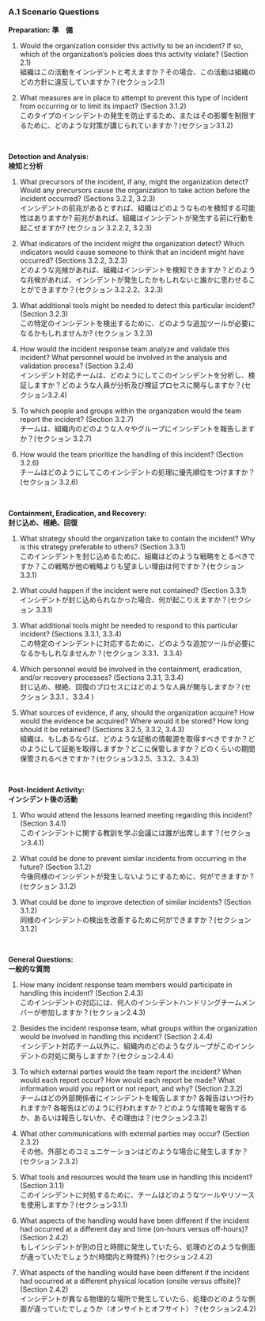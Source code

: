### A.1 Scenario Questions

**Preparation:**
**準　備**  

1. Would the organization consider this activity to be an incident? If so, which of the organization’s policies does this activity violate? (Section 2.1)  
組織はこの活動をインシデントと考えますか？その場合、この活動は組織のどの方針に違反していますか？(セクション2.1)  

2. What measures are in place to attempt to prevent this type of incident from occurring or to limit its impact? (Section 3.1.2)  
このタイプのインシデントの発生を防止するため、またはその影響を制限するために、どのような対策が講じられていますか？(セクション3.1.2)  

<br/>

**Detection and Analysis:**  
**検知と分析**  

1. What precursors of the incident, if any, might the organization detect? Would any precursors cause the organization to take action before the incident occurred? (Sections 3.2.2, 3.2.3)  
インシデントの前兆があるとすれば、組織はどのようなものを検知する可能性はありますか? 前兆があれば、組織はインシデントが発生する前に行動を起こせますか? (セクション 3.2.2.2, 3.2.3)  

2. What indicators of the incident might the organization detect? Which indicators would cause someone to think that an incident might have occurred? (Sections 3.2.2, 3.2.3)  
どのような兆候があれば、組織はインシデントを検知できますか？どのような兆候があれば、インシデントが発生したかもしれないと誰かに思わせることができますか？(セクション 3.2.2.2、3.2.3)  

3. What additional tools might be needed to detect this particular incident? (Section 3.2.3)  
この特定のインシデントを検出するために、どのような追加ツールが必要になるかもしれませんか? (セクション 3.2.3)  

4. How would the incident response team analyze and validate this incident? What personnel would be involved in the analysis and validation process? (Section 3.2.4)  
インシデント対応チームは、どのようにしてこのインシデントを分析し、検証しますか？どのような人員が分析及び検証プロセスに関与しますか？(セクション3.2.4)  

5. To which people and groups within the organization would the team report the incident? (Section 3.2.7)  
チームは、組織内のどのような人々やグループにインシデントを報告しますか？(セクション 3.2.7) 

6. How would the team prioritize the handling of this incident? (Section 3.2.6)  
チームはどのようにしてこのインシデントの処理に優先順位をつけますか？(セクション 3.2.6)  

<br/>

**Containment, Eradication, and Recovery:**  
**封じ込め、根絶、回復**    

1. What strategy should the organization take to contain the incident? Why is this strategy preferable to others? (Section 3.3.1)  
このインシデントを封じ込めるために、組織はどのような戦略をとるべきですか？この戦略が他の戦略よりも望ましい理由は何ですか？(セクション 3.3.1)  

2. What could happen if the incident were not contained? (Section 3.3.1)  
インシデントが封じ込められなかった場合、何が起こりえますか？(セクション 3.3.1)  

3. What additional tools might be needed to respond to this particular incident? (Sections 3.3.1, 3.3.4)  
この特定のインシデントに対応するために、どのような追加ツールが必要になるかもしれなませんか？(セクション 3.3.1、3.3.4)  

4. Which personnel would be involved in the containment, eradication, and/or recovery processes? (Sections 3.3.1, 3.3.4)  
封じ込め、根絶、回復のプロセスにはどのような人員が関与しますか？(セクション 3.3.1 、3.3.4 ) 

5. What sources of evidence, if any, should the organization acquire? How would the evidence be acquired? Where would it be stored? How long should it be retained? (Sections 3.2.5, 3.3.2, 3.4.3)  
組織は、もしあるならば、どのような証拠の情報源を取得すべきですか？どのようにして証拠を取得しますか？どこに保管しますか？どのくらいの期間保管されるべきですか？(セクション3.2.5、3.3.2、3.4.3)  

<br/>

**Post-Incident Activity:**  
**インシデント後の活動**  

1. Who would attend the lessons learned meeting regarding this incident? (Section 3.4.1)  
このインシデントに関する教訓を学ぶ会議には誰が出席します？(セクション3.4.1)

2. What could be done to prevent similar incidents from occurring in the future? (Section 3.1.2)  
今後同様のインシデントが発生しないようにするために、何ができますか？(セクション 3.1.2) 

3. What could be done to improve detection of similar incidents? (Section 3.1.2)  
同様のインシデントの検出を改善するために何ができますか？(セクション 3.1.2)  

<br/>

**General Questions:**  
**一般的な質問**

1. How many incident response team members would participate in handling this incident? (Section 2.4.3)  
このインシデントの対応には、何人のインシデントハンドリングチームメンバーが参加しますか？(セクション2.4.3) 

2. Besides the incident response team, what groups within the organization would be involved in handling this incident? (Section 2.4.4)  
インシデント対応チーム以外に、組織内のどのようなグループがこのインシデントの対処に関与しますか？(セクション2.4.4)  

3. To which external parties would the team report the incident? When would each report occur? How would each report be made? What information would you report or not report, and why? (Section 2.3.2)  
チームはどの外部関係者にインシデントを報告しますか? 各報告はいつ行われますか? 各報告はどのように行われますか？どのような情報を報告するか、あるいは報告しないか、その理由は？(セクション2.3.2)  

4. What other communications with external parties may occur? (Section 2.3.2)  
その他、外部とのコミュニケーションはどのような場合に発生しますか？(セクション 2.3.2)  

5. What tools and resources would the team use in handling this incident? (Section 3.1.1)  
このインシデントに対処するために、チームはどのようなツールやリソースを使用しますか？(セクション3.1.1)  

6. What aspects of the handling would have been different if the incident had occurred at a different day and time (on-hours versus off-hours)? (Section 2.4.2)  
もしインシデントが別の日と時間に発生していたら、処理のどのような側面が違っていたでしょうか(時間内と時間外)？(セクション2.4.2) 

7. What aspects of the handling would have been different if the incident had occurred at a different physical location (onsite versus offsite)? (Section 2.4.2)   
インシデントが異なる物理的な場所で発生していたら、処理のどのような側面が違っていたでしょうか（オンサイトとオフサイト）？(セクション2.4.2)  
